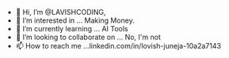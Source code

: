 - 👋 Hi, I’m @LAVISHCODING, 
- 👀 I’m interested in ... Making Money.
- 🌱 I’m currently learning ... AI Tools
- 💞️ I’m looking to collaborate on ... No, I'm not
- 📫 How to reach me ...linkedin.com/in/lovish-juneja-10a2a7143

<!---
LAVISHCODING/LAVISHCODING is a ✨ special ✨ repository because its `README.md` (this file) appears on your GitHub profile.
You can click the Preview link to take a look at your changes.
--->
